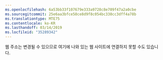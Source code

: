 ```yaml
---
ms.openlocfilehash: 6a53bb33f107679e333a9728c8e709f47a2a0cbe
ms.sourcegitcommit: 25e6aa3bfce58ce8d9f8c054bc338cc3dff4a78b
ms.translationtype: MTE75
ms.contentlocale: ko-KR
ms.lasthandoff: 03/14/2019
ms.locfileid: "35289342"
---
```

웹 주소는 변경될 수 있으므로 여기에 나와 있는 웹 사이트에 연결하지 못할 수도 있습니다.